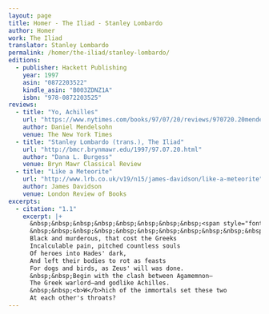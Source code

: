```yaml
---
layout: page
title: Homer - The Iliad - Stanley Lombardo
author: Homer
work: The Iliad
translator: Stanley Lombardo
permalink: /homer/the-iliad/stanley-lombardo/
editions:
  - publisher: Hackett Publishing
    year: 1997
    asin: "0872203522"
    kindle_asin: "B003ZDNZ1A"
    isbn: "978-0872203525"
reviews:
  - title: "Yo, Achilles"
    url: "https://www.nytimes.com/books/97/07/20/reviews/970720.20mendelt.html"
    author: Daniel Mendelsohn
    venue: The New York Times
  - title: "Stanley Lombardo (trans.), The Iliad"
    url: "http://bmcr.brynmawr.edu/1997/97.07.20.html"
    author: "Dana L. Burgess"
    venue: Bryn Mawr Classical Review
  - title: "Like a Meteorite"
    url: "http://www.lrb.co.uk/v19/n15/james-davidson/like-a-meteorite"
    author: James Davidson
    venue: London Review of Books
excerpts:
  - citation: "1.1"
    excerpt: |+
      &nbsp;&nbsp;&nbsp;&nbsp;&nbsp;&nbsp;&nbsp;&nbsp;<span style="font-variant: small-caps;"><b>R</b>age:</span>
      &nbsp;&nbsp;&nbsp;&nbsp;&nbsp;&nbsp;&nbsp;&nbsp;&nbsp;&nbsp;&nbsp;&nbsp;&nbsp;&nbsp;&nbsp;&nbsp;&nbsp;<b>S</b>ing, Goddess, Achilles' rage,
      Black and murderous, that cost the Greeks
      Incalculable pain, pitched countless souls
      Of heroes into Hades' dark,
      And left their bodies to rot as feasts
      For dogs and birds, as Zeus' will was done.
      &nbsp;&nbsp;Begin with the clash between Agamemnon—
      The Greek warlord—and godlike Achilles.
      &nbsp;&nbsp;<b>W</b>hich of the immortals set these two
      At each other's throats?
---
```



